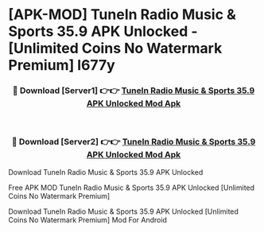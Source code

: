 # [APK-MOD] TuneIn Radio  Music & Sports 35.9 APK Unlocked - [Unlimited Coins No Watermark Premium] l677y



<div align="center">
<h3>🔴 Download [Server1] 👉👉 <a href="https://momento.my/?title=TuneIn_Radio__Music_&_Sports_35.9_APK_Unlocked">TuneIn Radio  Music & Sports 35.9 APK Unlocked Mod Apk</a></h3><br>

<h3>🔴 Download [Server2] 👉👉 <a href="https://momento.my/?title=TuneIn_Radio__Music_&_Sports_35.9_APK_Unlocked">TuneIn Radio  Music & Sports 35.9 APK Unlocked Mod Apk</a></h3>
</div>



Download TuneIn Radio  Music & Sports 35.9 APK Unlocked 

Free APK MOD TuneIn Radio  Music & Sports 35.9 APK Unlocked [Unlimited Coins No Watermark Premium]

Download TuneIn Radio  Music & Sports 35.9 APK Unlocked [Unlimited Coins No Watermark Premium] Mod For Android
